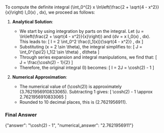 To compute the definite integral \(\int_0^{2} x \ln\left(\frac{2 + \sqrt{4 - x^2}}{x}\right) I_0(x) \, dx\), we proceed as follows:

1. **Analytical Solution**:
   - We start by using integration by parts on the integral. Let \(u = \ln\left(\frac{2 + \sqrt{4 - x^2}}{x}\right)\) and \(dv = x I_0(x) \, dx\). This leads to:
     \[
     I = 2 \int_0^2 \frac{I_1(x)}{\sqrt{4 - x^2}} \, dx
     \]
   - Substituting \(x = 2 \sin \theta\), the integral simplifies to:
     \[
     J = \int_0^{\pi/2} I_1(2 \sin \theta) \, d\theta
     \]
   - Through series expansion and integral manipulations, we find that:
     \[
     J = \frac{\cosh(2) - 1}{2}
     \]
   - Therefore, the original integral \(I\) becomes:
     \[
     I = 2J = \cosh(2) - 1
     \]

2. **Numerical Approximation**:
   - The numerical value of \(\cosh(2)\) is approximately \(3.7621956910833065\). Subtracting 1 gives:
     \[
     \cosh(2) - 1 \approx 2.7621956910833065
     \]
   - Rounded to 10 decimal places, this is \(2.7621956911\).

### Final Answer
{"answer": "\\cosh(2) - 1", "numerical_answer": "2.7621956911"}